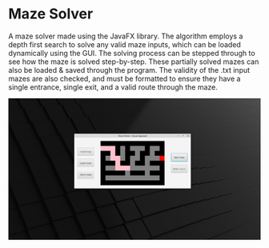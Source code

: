 # Maze Solver

A maze solver made using the JavaFX library. The algorithm employs a depth first search to solve any valid maze inputs, which can be loaded dynamically using the GUI. The solving process can be stepped through to see how the maze is solved step-by-step. These partially solved mazes can also be loaded & saved through the program. The validity of the .txt input mazes are also checked, and must be formatted to ensure they have a single entrance, single exit, and a valid route through the maze.

![Solving](./images/solving.png)
